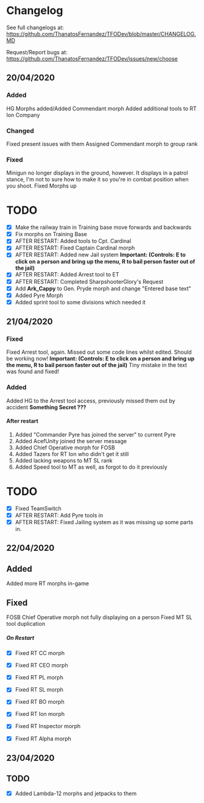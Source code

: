 # Changelog

See full changelogs at: https://github.com/ThanatosFernandez/TFODev/blob/master/CHANGELOG.MD

Request/Report bugs at: https://github.com/ThanatosFernandez/TFODev/issues/new/choose

## 20/04/2020

### Added
HG Morphs added/Added Commendant morph
Added additional tools to RT Ion Company

### Changed
Fixed present issues with them
Assigned Commendant morph to group rank

### Fixed
Minigun no longer displays in the ground, however. It displays in a patrol stance, I'm not to sure how to make it so you're in combat position when you shoot.
Fixed Morphs up

# TODO

- [x] Make the railway train in Training base move forwards and backwards
- [x] Fix morphs on Training Base
- [x] AFTER RESTART: Added tools to Cpt. Cardinal
- [x] AFTER RESTART: Fixed Captain Cardinal morph
- [x] AFTER RESTART: Added new Jail system
**Important: (Controls: E to click on a person and bring up the menu, R to bail person faster out of the jail)**
- [x] AFTER RESTART: Added Arrest tool to ET
- [x] AFTER RESTART: Completed SharpshooterGlory's Request
- [x] Add **Ark_Cappy** to Gen. Pryde morph and change "Entered base text"
- [x] Added Pyre Morph
- [x] Added sprint tool to some divisions which needed it

## 21/04/2020

### Fixed
Fixed Arrest tool, again. Missed out some code lines whilst edited. Should be working now! **Important: (Controls: E to click on a person and bring up the menu, R to bail person faster out of the jail)**
Tiny mistake in the text was found and fixed!

### Added
Added HG to the Arrest tool access, previously missed them out by accident
**Something Secret ???**

#### After restart
1. Added "Commander Pyre has joined the server" to current Pyre
2. Added AcefUnity joined the server message
3. Added Chief Operative morph for FOSB
4. Added Tazers for RT Ion who didn't get it still
5. Added lacking weapons to MT SL rank
6. Added Speed tool to MT as well, as forgot to do it previously

# TODO
- [x] Fixed TeamSwitch
- [x] AFTER RESTART: Add Pyre tools in
- [x] AFTER RESTART: Fixed Jailing system as it was missing up some parts in.

## 22/04/2020

## Added
Added more RT morphs in-game

## Fixed
FOSB Chief Operative morph not fully displaying on a person
Fixed MT SL tool duplication

##### On Restart
- [x] Fixed RT CC morph
- [x] Fixed RT CEO morph
- [x] Fixed RT PL morph
- [x] Fixed RT SL morph
- [x] Fixed RT BO morph
- [x] Fixed RT Ion morph
- [x] Fixed RT Inspector morph
- [x] Fixed RT Alpha morph



## 23/04/2020

## TODO

- [x] Added Lambda-12 morphs and jetpacks to them
